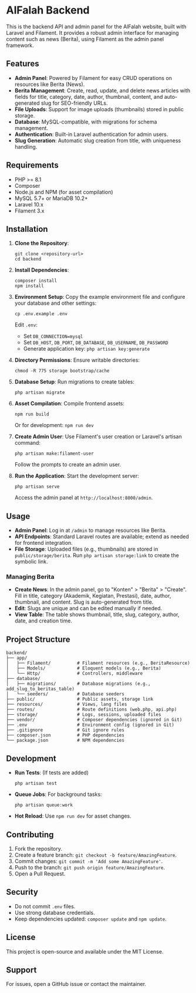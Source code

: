 # AlFalah Backend

This is the backend API and admin panel for the AlFalah website, built with Laravel and Filament. It provides a robust admin interface for managing content such as news (Berita), using Filament as the admin panel framework.

## Features

- **Admin Panel**: Powered by Filament for easy CRUD operations on resources like Berita (News).
- **Berita Management**: Create, read, update, and delete news articles with fields for title, category, date, author, thumbnail, content, and auto-generated slug for SEO-friendly URLs.
- **File Uploads**: Support for image uploads (thumbnails) stored in public storage.
- **Database**: MySQL-compatible, with migrations for schema management.
- **Authentication**: Built-in Laravel authentication for admin users.
- **Slug Generation**: Automatic slug creation from title, with uniqueness handling.

## Requirements

- PHP >= 8.1
- Composer
- Node.js and NPM (for asset compilation)
- MySQL 5.7+ or MariaDB 10.2+
- Laravel 10.x
- Filament 3.x

## Installation

1. **Clone the Repository**:
   ```
   git clone <repository-url>
   cd backend
   ```

2. **Install Dependencies**:
   ```
   composer install
   npm install
   ```

3. **Environment Setup**:
   Copy the example environment file and configure your database and other settings:
   ```
   cp .env.example .env
   ```
   Edit `.env`:
   - Set `DB_CONNECTION=mysql`
   - Set `DB_HOST`, `DB_PORT`, `DB_DATABASE`, `DB_USERNAME`, `DB_PASSWORD`
   - Generate application key: `php artisan key:generate`

4. **Directory Permissions**:
   Ensure writable directories:
   ```
   chmod -R 775 storage bootstrap/cache
   ```

5. **Database Setup**:
   Run migrations to create tables:
   ```
   php artisan migrate
   ```

6. **Asset Compilation**:
   Compile frontend assets:
   ```
   npm run build
   ```
   Or for development: `npm run dev`

7. **Create Admin User**:
   Use Filament's user creation or Laravel's artisan command:
   ```
   php artisan make:filament-user
   ```
   Follow the prompts to create an admin user.

8. **Run the Application**:
   Start the development server:
   ```
   php artisan serve
   ```
   Access the admin panel at `http://localhost:8000/admin`.

## Usage

- **Admin Panel**: Log in at `/admin` to manage resources like Berita.
- **API Endpoints**: Standard Laravel routes are available; extend as needed for frontend integration.
- **File Storage**: Uploaded files (e.g., thumbnails) are stored in `public/storage/berita`. Run `php artisan storage:link` to create the symbolic link.

### Managing Berita

- **Create News**: In the admin panel, go to "Konten" > "Berita" > "Create". Fill in title, category (Akademik, Kegiatan, Prestasi), date, author, thumbnail, and content. Slug is auto-generated from title.
- **Edit**: Slugs are unique and can be edited manually if needed.
- **View Table**: The table shows thumbnail, title, slug, category, author, date, and creation time.

## Project Structure

```
backend/
├── app/
│   ├── Filament/          # Filament resources (e.g., BeritaResource)
│   ├── Models/            # Eloquent models (e.g., Berita)
│   └── Http/              # Controllers, middleware
├── database/
│   ├── migrations/        # Database migrations (e.g., add_slug_to_beritas_table)
│   └── seeders/           # Database seeders
├── public/                # Public assets, storage link
├── resources/             # Views, lang files
├── routes/                # Route definitions (web.php, api.php)
├── storage/               # Logs, sessions, uploaded files
├── vendor/                # Composer dependencies (ignored in Git)
├── .env                   # Environment config (ignored in Git)
├── .gitignore             # Git ignore rules
├── composer.json          # PHP dependencies
└── package.json           # NPM dependencies
```

## Development

- **Run Tests**: (If tests are added)
  ```
  php artisan test
  ```
- **Queue Jobs**: For background tasks:
  ```
  php artisan queue:work
  ```
- **Hot Reload**: Use `npm run dev` for asset changes.

## Contributing

1. Fork the repository.
2. Create a feature branch: `git checkout -b feature/AmazingFeature`.
3. Commit changes: `git commit -m 'Add some AmazingFeature'`.
4. Push to the branch: `git push origin feature/AmazingFeature`.
5. Open a Pull Request.

## Security

- Do not commit `.env` files.
- Use strong database credentials.
- Keep dependencies updated: `composer update` and `npm update`.

## License

This project is open-source and available under the MIT License.

## Support

For issues, open a GitHub issue or contact the maintainer.
